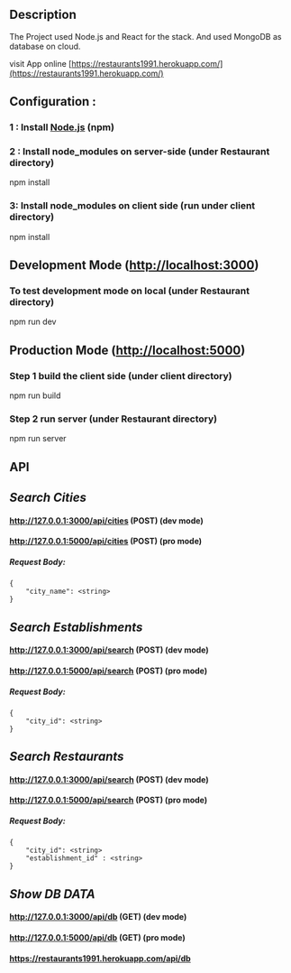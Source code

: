 ## Description
The Project used Node.js and React for the stack. And used MongoDB as database on cloud.

visit App online [https://restaurants1991.herokuapp.com/](https://restaurants1991.herokuapp.com/)

## Configuration :

### 1 : Install [Node.js](https://nodejs.org/en/) (npm) 

### 2 : Install node_modules on server-side (under Restaurant directory)
npm install

### 3: Install node_modules on client side  (run under client directory)
npm install    


## Development Mode  ([http://localhost:3000](http://localhost:3000))
### To test development mode on local  (under Restaurant directory)
npm run dev       



## Production Mode   ([http://localhost:5000](http://localhost:5000))
### Step 1 build the client side  (under client directory) 
npm run build
### Step 2 run server (under Restaurant directory)
npm run server 


## API

## *Search Cities*
#### http://127.0.0.1:3000/api/cities (POST) (dev mode)
#### http://127.0.0.1:5000/api/cities (POST) (pro mode)
##### Request Body:
	{
		"city_name": <string>	
	}


## *Search Establishments*
#### http://127.0.0.1:3000/api/search (POST) (dev mode)
#### http://127.0.0.1:5000/api/search (POST) (pro mode)
##### Request Body:
    {
        "city_id": <string>		
    }
    
    
## *Search Restaurants*
#### http://127.0.0.1:3000/api/search (POST) (dev mode)
#### http://127.0.0.1:5000/api/search (POST) (pro mode)
##### Request Body:
    {
        "city_id": <string>		
        "establishment_id" : <string>
    }
    
## *Show DB DATA*
#### http://127.0.0.1:3000/api/db (GET) (dev mode)
#### http://127.0.0.1:5000/api/db (GET) (pro mode)
#### https://restaurants1991.herokuapp.com/api/db  
